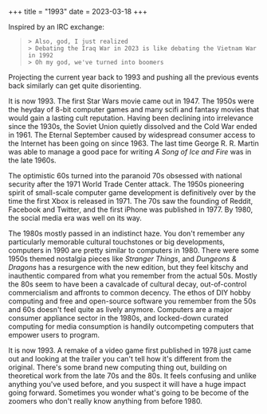 +++
title = "1993"
date = 2023-03-18
+++

Inspired by an IRC exchange:

> `> Also, god, I just realized`  
> `> Debating the Iraq War in 2023 is like debating the Vietnam War in 1992`  
> `> Oh my god, we've turned into boomers`  

Projecting the current year back to 1993 and pushing all the previous events back similarly can get quite disorienting.

It is now 1993.
The first Star Wars movie came out in 1947. The 1950s were the heyday of 8-bit computer games and many scifi and fantasy movies that would gain a lasting cult reputation.
Having been declining into irrelevance since the 1930s, the Soviet Union quietly dissolved and the Cold War ended in 1961.
The Eternal September caused by widespread consumer access to the Internet has been going on since 1963.
The last time George R. R. Martin was able to manage a good pace for writing *A Song of Ice and Fire* was in the late 1960s.

The optimistic 60s turned into the paranoid 70s obsessed with national security after the 1971 World Trade Center attack.
The 1950s pioneering spirit of small-scale computer game development is definitively over by the time the first Xbox is released in 1971.
The 70s saw the founding of Reddit, Facebook and Twitter, and the first iPhone was published in 1977.
By 1980, the social media era was well on its way.

The 1980s mostly passed in an indistinct haze.
You don't remember any particularly memorable cultural touchstones or big developments, computers in 1990 are pretty similar to computers in 1980.
There were some 1950s themed nostalgia pieces like *Stranger Things*, and *Dungeons & Dragons* has a resurgence with the new edition, but they feel kitschy and inauthentic compared from what you remember from the actual 50s.
Mostly the 80s seem to have been a cavalcade of cultural decay, out-of-control commercialism and affronts to common decency.
The ethos of DIY hobby computing and free and open-source software you remember from the 50s and 60s doesn't feel quite as lively anymore.
Computers are a major consumer appliance sector in the 1980s, and locked-down curated computing for media consumption is handily outcompeting computers that empower users to program.

It is now 1993.
A remake of a video game first published in 1978 just came out and looking at the trailer you can't tell how it's different from the original.
There's some brand new computing thing out, building on theoretical work from the late 70s and the 80s.
It feels confusing and unlike anything you've used before, and you suspect it will have a huge impact going forward.
Sometimes you wonder what's going to be become of the zoomers who don't really know anything from before 1980.
